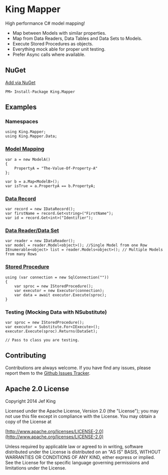 King Mapper
==========

High performance C# model mapping!
+ Map between Models with similar properties.
+ Map from Data Readers, Data Tables and Data Sets to Models.
+ Execute Stored Procedures as objects.
+ Everything mock able for proper unit testing.
+ Prefer Async calls where available.

## NuGet
[Add via NuGet](https://www.nuget.org/packages/King.Mapper)
```
PM> Install-Package King.Mapper
```
## Examples
### Namespaces
```
using King.Mapper;
using King.Mapper.Data;
```
### [Model Mapping](https://github.com/jefking/King.Mapper/blob/master/King.Mapper.Tests/ObjectMapTests.cs)
```
var a = new ModelA()
{
	PropertyA = "The-Value-Of-Property-A"
};

var b = a.Map<ModelB>();
var isTrue = a.PropertyA == b.PropertyA;
```
### [Data Record](https://github.com/jefking/King.Mapper/blob/master/King.Mapper.Integration/IDataRecordTests.cs)
```
var record = new IDataRecord();
var firstName = record.Get<string>("FirstName");
var id = record.Get<int>("Identifier");
```
### [Data Reader/Data Set](https://github.com/jefking/King.Mapper/blob/master/King.Mapper.Integration/LoaderTests.cs)
```
var reader = new IDataReader();
var model = reader.Model<object>(); //Single Model from one Row
IEnumerable<object> list = reader.Models<object>(); // Multiple Models from many Rows
```
### [Stored Procedure](https://github.com/jefking/King.Mapper/blob/master/King.Mapper.Integration/ExecutorTests.cs)
```
using (var connection = new SqlConnection(""))
{
	var sproc = new IStoredProcedure();
	var executor = new Executor(connection);
	var data = await executor.Execute(sproc);
}
```
### Testing (Mocking Data with NSubstitute)
```
var sproc = new IStoredProcedure();
var executor = Substitute.For<IExecute>();
executor.Execute(sproc).Returns(DataSet);

// Pass to class you are testing.
```
## Contributing

Contributions are always welcome. If you have find any issues, please report them to the [Github Issues Tracker](https://github.com/jefking/King.Mapper/issues?sort=created&direction=desc&state=open).

## Apache 2.0 License

Copyright 2014 Jef King

Licensed under the Apache License, Version 2.0 (the "License"); you may not use this file except in compliance with the License. You may obtain a copy of the License at

[http://www.apache.org/licenses/LICENSE-2.0](http://www.apache.org/licenses/LICENSE-2.0)

Unless required by applicable law or agreed to in writing, software distributed under the License is distributed on an "AS IS" BASIS, WITHOUT WARRANTIES OR CONDITIONS OF ANY KIND, either express or implied. See the License for the specific language governing permissions and limitations under the License.